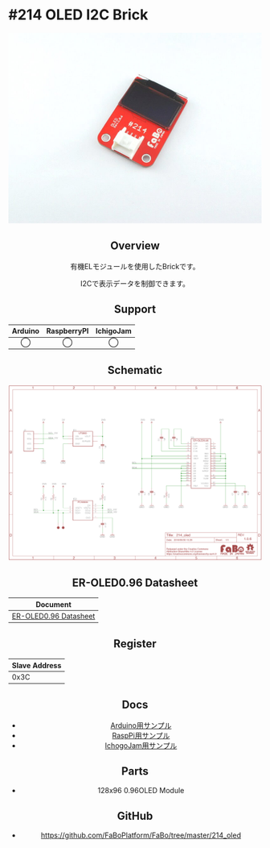 # #214 OLED I2C Brick

<center>

![](./img/214_oled.jpg)
<!--COLORME-->

## Overview
有機ELモジュールを使用したBrickです。

I2Cで表示データを制御できます。

## Support
|Arduino|RaspberryPI|IchigoJam|
|:--:|:--:|:--:|
|◯|◯|◯|

## Schematic
![](./img/214_oled_sch.png)

## ER-OLED0.96 Datasheet
| Document |
| -- |
| [ER-OLED0.96 Datasheet](http://www.buydisplay.com/download/manual/ER-OLED0.96_Series_Datasheet.pdf) |

## Register
| Slave Address |
| -- |
| 0x3C |

## Docs

* [Arduino用サンプル](http://docs.fabo.io/fabo/arduino/brick_i2c/214_brick_i2c_oled.html)
* [RaspPi用サンプル](http://docs.fabo.io/fabo/rasppi/brick_i2c/214_brick_i2c_oled.html)
* [IchogoJam用サンプル](http://docs.fabo.io/fabo/ichigojam/brick_i2c/214_brick_i2c_oled.html)

## Parts
- 128x96 0.96OLED Module

## GitHub
- https://github.com/FaBoPlatform/FaBo/tree/master/214_oled
